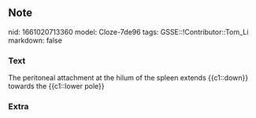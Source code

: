 ## Note
nid: 1661020713360
model: Cloze-7de96
tags: GSSE::!Contributor::Tom_Li
markdown: false

### Text
<div>
  The peritoneal attachment at the hilum of the spleen extends
  {{c1::down}} towards the {{c1::lower pole}}
</div>

### Extra

